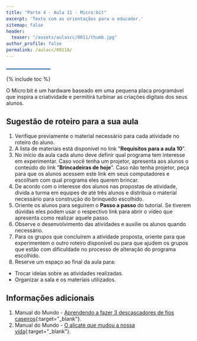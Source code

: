 ```yaml
---
title: "Parte 4 - Aula 11 - Micro:bit"
excerpt: 'Texto com as orientações para o educador.'
sitemap: false
header: 
  teaser: "/assets/aulascc/0011/thumb.jpg" 
author_profile: false
permalink: /aulacc/0011A/
---
```

![Linha separadora](/assets/images/line.jpg)

{% include toc %} 

O Micro:bit é um hardware baseado em uma pequena placa programável que inspira a criatividade e permitirá turbinar as criações digitais dos seus alunos.

## Sugestão de roteiro para a sua aula
1. Verifique previamente o material necessário para cada atividade no roteiro do aluno.
1. A lista de materiais está disponível no link "**Requisitos para a aula 10**".
1. No início da aula cada aluno deve definir qual programa tem interesse em experimentar. Caso você tenha um projetor, apresenta aos alunos o conteúdo do link "**Brincadeiras de hoje**". Caso não tenha projetor, peça para que os alunos acessem este link em seus computadores e escolham com qual programa eles querem brincar.
1. De acordo com o interesse dos alunos nas propostas de atividade, divida a turma em equipes de até três alunos e distribua o material necessário para construção do brinquedo escolhido.
1. Oriente os alunos para seguirem o **Passo a passo** do tutorial. Se tiverem dúvidas eles podem usar o respectivo link para abrir o vídeo que apresenta como realizar aquele passo.
1. Observe o desenvolvimento das atividades e auxilie os alunos quando necessário. 
1. Para os grupos que concluírem a atividade proposta, oriente para que experimentem o outro roteiro disponível ou para que ajudem os grupos que estão com dificuldade no processo de alteração do programa escolhido.
1. Reserve um espaço ao final da aula para:
  * Trocar ideias sobre as atividades realizadas.
  * Organizar a sala e os materiais utilizados.

## Informações adicionais
1. Manual do Mundo - [Aprendendo a fazer 3 descascadores de fios caseiros](https://youtu.be/FlahaGEC-nQ){:target="_blank"}.
1. Manual do Mundo - [O alicate que mudou a nossa vida](https://youtu.be/FYUg9ExGtZI){:target="_blank"}.
